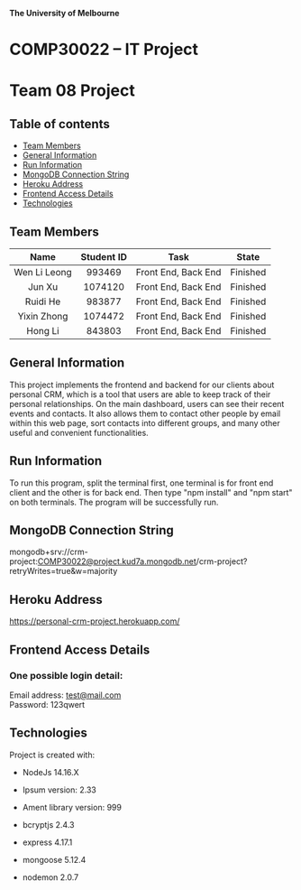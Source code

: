 **The University of Melbourne**
# COMP30022 – IT Project

# Team 08 Project


## Table of contents
* [Team Members](#team-members)
* [General Information](#general-information)
* [Run Information](#run-information)
* [MongoDB Connection String](#mongoDB-connection-string)
* [Heroku Address](#heroku-address)
* [Frontend Access Details](#frontend-access-details)
* [Technologies](#technologies)


## Team Members

| Name | Student ID | Task | State |
| :---:  | :---: | :---: |:---: |
| Wen Li Leong | 993469| Front End, Back End | Finished |
| Jun Xu | 1074120| Front End, Back End | Finished |
| Ruidi He | 983877| Front End, Back End | Finished |
| Yixin Zhong | 1074472| Front End, Back End | Finished |
| Hong Li |843803| Front End, Back End | Finished |


## General Information
This project implements the frontend and backend for our clients about personal CRM, which is a tool that users are able to keep track of their personal relationships.
On the main dashboard, users can see their recent events and contacts. It also allows them to contact other people by email within this web page, sort contacts into different groups, and many other useful and convenient functionalities.


## Run Information
To run this program, split the terminal first, one terminal is for front end client and the other is for back end. Then type "npm install" and "npm start" on both terminals. The program will be successfully run.

## MongoDB Connection String
mongodb+srv://crm-project:COMP30022@project.kud7a.mongodb.net/crm-project?retryWrites=true&w=majority


## Heroku Address
https://personal-crm-project.herokuapp.com/


## Frontend Access Details
### One possible login detail:
Email address: test@mail.com \
Password: 123qwert

## Technologies
Project is created with:
* NodeJs 14.16.X
* Ipsum version: 2.33
* Ament library version: 999

* bcryptjs 2.4.3
* express 4.17.1
* mongoose 5.12.4
* nodemon 2.0.7


